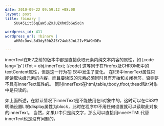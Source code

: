 ```yaml
--- 
date: 2010-09-22 09:59:12 +08:00
layout: post
title: !binary |
    SUU45Lit55qEaW5uZXJUZXh05bGe5oCn

wordpress_id: 411
wordpress_url: !binary |
    aHR0cDovL3d3dy50b2J5Y24ub3JnL2IvP3A9NDEx

---
```

innerText在IE7之前的版本中都是直接获取元素内纯文本内容的属性，如
[code lang='js']
tTxt = obj.innerText;
[/code]
这等同于在Firefox及CHROME中的textContent属性，但是这一行为在IE8中发生了变化。
在IE8中innerText属性只能读取块级元素的内容，而且要读取的元素必须同时具有开始和关闭标签，否则是不具有innerText属性的。
同时innerText在html,table,tbody,tfoot,thead和tr对象中是只读的。

如上面所述，在默认情况下innerText是不能使用在li对象中的，这时可以在CSS中明确设置LI的display属性为block，此时在程序中不用任何设置就可以读取此对象的innerText。
当然，如果LI中只是纯文字，那么可以直接用innerHTML代替innerText也是没有问题的。
